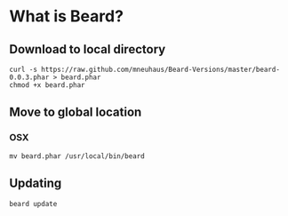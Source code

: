 # What is Beard?

## Download to local directory
```
curl -s https://raw.github.com/mneuhaus/Beard-Versions/master/beard-0.0.3.phar > beard.phar
chmod +x beard.phar
```

## Move to global location

### OSX
```
mv beard.phar /usr/local/bin/beard
```

## Updating

```
beard update
```